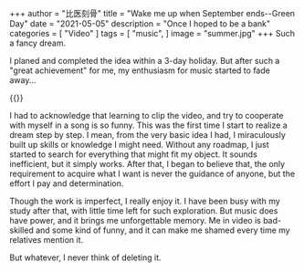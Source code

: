 +++
author = "比医刻骨"
title = "Wake me up when September ends--Green Day"
date = "2021-05-05"
description = "Once I hoped to be a bank"
categories = [
    "Video"
]
tags = [
    "music",
]
image = "summer.jpg"
+++
Such a fancy dream. 

I planed and completed the idea within a 3-day holiday. But after such a "great achievement" for me, my enthusiasm for music started to fade away...

{{<bilibili BV1TK4y1A7tk>}}

I had to acknowledge that learning to clip the video, and try to cooperate with myself in a song is so funny. This was the first time I start to realize a dream step by step. I mean, from the very basic idea I had, I miraculously built up skills or knowledge I might need. Without any roadmap, I just started to search for everything that might fit my object. It  sounds inefficient, but it simply works. After that, I began to believe that, the only requirement to acquire what I want is never the guidance of anyone, but the effort I pay and determination.

Though the work is imperfect, I really enjoy it. I have been busy with my study after that, with little time left for such exploration. But music does have power, and it brings me unforgettable memory. Me in video is bad-skilled and some kind of funny, and it can make me shamed every time my relatives mention it. 



But whatever, I never think of deleting it.